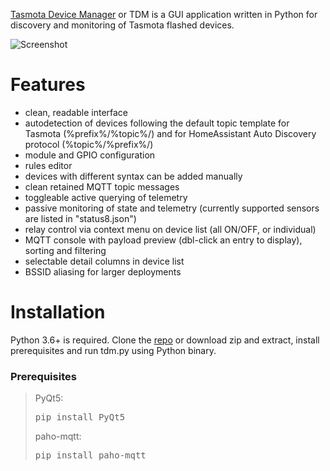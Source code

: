 [Tasmota Device Manager](https://github.com/jziolkowski/tdm) or TDM is a GUI application written in Python for discovery and monitoring of Tasmota flashed devices.

![Screenshot](https://github.com/jziolkowski/tdm/raw/assets/image.png)

# Features

 - clean, readable interface
 - autodetection of devices following the default topic template for Tasmota (%prefix%/%topic%/) and for HomeAssistant Auto Discovery protocol (%topic%/%prefix%/)
 - module and GPIO configuration
 - rules editor
 - devices with different syntax can be added manually
 - clean retained MQTT topic messages
 - toggleable active querying of telemetry
 - passive monitoring of state and telemetry (currently supported sensors are listed in "status8.json")
 - relay control via context menu on device list (all ON/OFF, or individual)
 - MQTT console with payload preview (dbl-click an entry to display), sorting and filtering
 - selectable detail columns in device list
 - BSSID aliasing for larger deployments

# Installation

Python 3.6+ is required. Clone the [repo](https://github.com/jziolkowski/tdm) or download zip and extract, install prerequisites and run tdm.py using Python binary.

### Prerequisites
>PyQt5: <pre>pip install PyQt5</pre>
>
>paho-mqtt: <pre>pip install paho-mqtt</pre>
